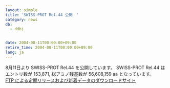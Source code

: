 ```yaml
---
layout: simple
title: 'SWISS-PROT Rel.44 公開　'
category: news
db:
  - ddbj


date: 2004-08-11T00:00:00+09:00
retire_time: 2004-08-11T00:00:00+09:00
lang: ja
---
```


8月11日より SWISS-PROT Rel.44 を公開しています。 SWISS-PROT Rel.44 はエントリ数が 153,871, 総アミノ残基数が 56,608,159 aa となっています。<br><a href="/services/index.html">FTP による定期リリースおよび新着データのダウンロードサイト</a>
